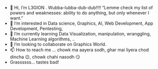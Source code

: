 - 👋 Hi, I’m L3GION . Wubba-lubba-dub-dub!!!!  “Lemme check my list of powers and weaknesses: ability to do anything, but only whenever I want.”
- 👀 I’m interested in Data science, Graphics, AI, Web Development, App Development, Pentesting, 
- 🌱 I’m currently learning Data Visualization, manipulation, wranggling, Machine Learning algorithms, ..
- 💞️ I’m looking to collaborate on Graphics World. 
- 📫 How to reach me ... chowk ma aayera sodh, ghar mai liyera chod dincha 😉, chowk chahi nasodh 😏
- Grassssss... tastes bad!
<!---
12-Twelvve/12-Twelvve is a ✨ special ✨ repository because its `README.md` (this file) appears on your GitHub profile.
You can click the Preview link to take a look at your changes.
--->
